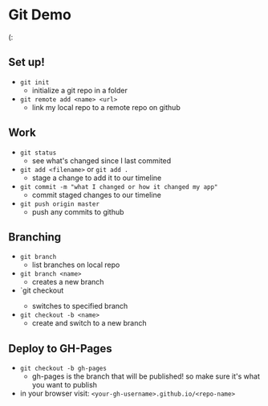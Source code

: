 # Git Demo

(:

##  Set up!
- `git init`
    - initialize a git repo in a folder
- `git remote add <name> <url>`
    - link my local repo to a remote repo on github

## Work
- `git status` 
    - see what's changed since I last commited
- `git add <filename>` or `git add .`
    - stage a change to add it to our timeline
- `git commit -m "what I changed or how it changed my app"`
    - commit staged changes to our timeline
- `git push origin master`
    - push any commits to github

## Branching
- `git branch`
    - list branches on local repo
- `git branch <name>`
    - creates a new branch
- `git checkout <name>
    - switches to specified branch
- `git checkout -b <name>`
    - create and switch to a new branch
    
## Deploy to GH-Pages
- `git checkout -b gh-pages`
    - gh-pages is the branch that will be published! so make sure it's what you want to publish
- in your browser visit: `<your-gh-username>.github.io/<repo-name>`

